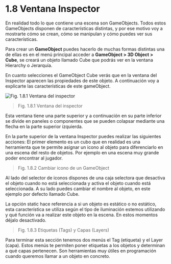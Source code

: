 # 1.8 Ventana Inspector
En realidad todo lo que contiene una escena son GameObjects. Todos estos GameObjects disponen de características distintas, y por ese motivo voy a mostrarte cómo se crean, cómo se manipulan y cómo puedes ver sus características.

Para crear un **GameObject** puedes hacerlo de muchas formas distintas una de ellas es en el menú principal acceder a **GameObject > 3D Object > Cube**, se creará un objeto llamado Cube que podrás ver en la ventana Hierarchy o Jerarquía.

En cuanto selecciones el GameObject Cube verás que en la ventana del Inspector aparecen las propiedades de este objeto. A continuación voy a explicarte las características de este gameObject.

![Fig. 1.8.1 Ventana del inspector](https://github.com/jstleon/programacion-videojuegos/blob/main/01%20Introducci%C3%B3n%20a%20Unity/1.8%20Ventana%20Inspector/img/1.8_ventana-inspector_1.8.1.png)
> Fig. 1.8.1 Ventana del inspector

Esta ventana tiene una parte superior y a continuación en su parte inferior se divide en paneles o componentes que se pueden colapsar mediante una flecha en la parte superior izquierda.

En la parte superior de la ventana Inspector puedes realizar las siguientes acciones: El primer elemento es un cubo que en realidad es una herramienta que te permite asignar un icono al objeto para diferenciarlo en una escena del resto de objetos. Por ejemplo en una escena muy grande poder encontrar al jugador.

> Fig. 1.8.2 Cambiar icono de un GameObject

Al lado del selector de iconos dispones de una caja selectora que desactiva el objeto cuando no está seleccionada y activa el objeto cuando está seleccionada. A su lado puedes cambiar el nombre al objeto, en este ejemplo por defecto llamado Cube.

La opción static hace referencia a si un objeto es estático o no estático, esta característica se utiliza según el tipo de iluminación estemos utilizando y qué función va a realizar este objeto en la escena. En estos momentos déjalo desactivado.

> Fig. 1.8.3 Etiquetas (Tags) y Capas (Layers)

Para terminar esta sección tenemos dos menús el Tag (etiqueta) y el Layer (capa). Estos menús te permiten poner etiquetas a los objetos y determinan a qué capas pertenecen. Son herramientas muy útiles en programación cuando queremos llamar a un objeto en concreto.

